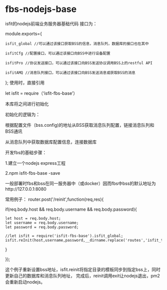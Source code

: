 # fbs-nodejs-base
isfit的nodejs前端业务服务器基础代码
接口为：

module.exports={

    isfit_global //可以通过该接口获取BSS的信息，消息队列，数据库的接口也在其中
    
    isfitCfg //配置接口，可以通过该接口向BSS中进行设备配置
    
    isfitPro //协议发送接口，可以通过该接口向BSS发送协议调用BSS上的restful API
    
    isfitAMQ //消息队列接口，可以通过该接口向BSS发送消息或获取BSS的消息
    
};
使用时，直接引用 

let isfit = require（‘isfit-fbs-base’）

本库将之间进行初始化

初始化的逻辑为：

根据配置文件（bss.config)的地址从BSS获取消息队列配置，链接消息队列和BSS通讯

从消息队列中获取数据库配置信息，连接数据库

开发fbs的基础步骤：

1.建立一个nodejs express工程

2.npm isfit-fbs-base -save


一般部署时fbs和bss在同一服务器中（或docker）因而fbs中bss的默认地址为http://127.0.0.1:8080

常用例子：
router.post('/reinit',function(req,res){

  if(req.body.host && req.body.username && req.body.password){
  
    let host = req.body.host;
    let username = req.body.username;
    let password = req.body.password;
    
    //let isfit = require('isfit-fbs-base').isfit_global;
    isfit.reInit(host,username,password,__dirname.replace('routes','isfit_template'),res);
    
  }

});

这个例子重新设置bss地址，isfit.reinit将指定目录的模板同步到指定bss上，同时更新自己的数据库和消息队列地址，
完成后，reinit调用exit让nodejs退出，pm2会重新启动nodejs。



